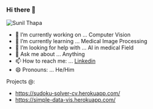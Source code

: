 ### Hi there 👋
<!--
Here are some ideas to get you started:
-->
![Sunil Thapa](https://github.com/lappanchappan43/lappanchappan43/blob/main/logo.gif)

- 🔭 I’m currently working on ... Computer Vision 
- 🌱 I’m currently learning ... Medical Image Processing
- 🤔 I’m looking for help with ... AI in medical Field
- 💬 Ask me about ... Anything
- 📫 How to reach me: ... [Linkedin](https://www.linkedin.com/in/sunil-thapa-940877134/)
- 😄 Pronouns: ... He/Him
<!-- 
- 👯 I’m looking to collaborate on ...
- ⚡ Fun fact: ... 
-->
Projects @:
- https://sudoku-solver-cv.herokuapp.com/
- https://simple-data-vis.herokuapp.com/
